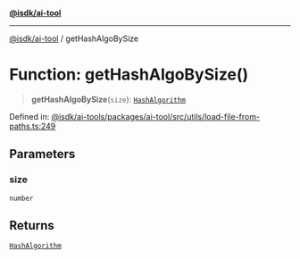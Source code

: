 [**@isdk/ai-tool**](../README.md)

***

[@isdk/ai-tool](../globals.md) / getHashAlgoBySize

# Function: getHashAlgoBySize()

> **getHashAlgoBySize**(`size`): [`HashAlgorithm`](../enumerations/HashAlgorithm.md)

Defined in: [@isdk/ai-tools/packages/ai-tool/src/utils/load-file-from-paths.ts:249](https://github.com/isdk/ai-tool.js/blob/209a87173b5eabb2f81db6ea9a6784f34c24e271/src/utils/load-file-from-paths.ts#L249)

## Parameters

### size

`number`

## Returns

[`HashAlgorithm`](../enumerations/HashAlgorithm.md)
